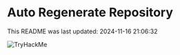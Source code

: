 # Auto Regenerate Repository

This README was last updated: 2024-11-16 21:06:32

 ![TryHackMe](https://tryhackme.com/badge/533634)